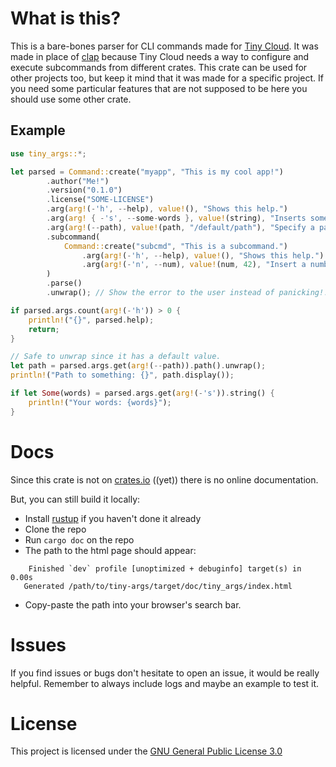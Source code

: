 # What is this?

This is a bare-bones parser for CLI commands made for [Tiny Cloud](https://github.com/personal-tiny-cloud/tiny-cloud).
It was made in place of [clap](https://docs.rs/clap/latest/clap/) because Tiny Cloud
needs a way to configure and execute subcommands from different crates.
This crate can be used for other projects too, but keep it mind that it was made for a specific project.
If you need some particular features that are not supposed to be here you should use some other crate.

## Example

```rust
use tiny_args::*;

let parsed = Command::create("myapp", "This is my cool app!")
        .author("Me!")
        .version("0.1.0")
        .license("SOME-LICENSE")
        .arg(arg!(-'h', --help), value!(), "Shows this help.")
        .arg(arg! { -'s', --some-words }, value!(string), "Inserts some words.")
        .arg(arg!(--path), value!(path, "/default/path"), "Specify a path to something.")
        .subcommand(
            Command::create("subcmd", "This is a subcommand.")
                .arg(arg!(-'h', --help), value!(), "Shows this help.")
                .arg(arg!(-'n', --num), value!(num, 42), "Insert a number.")
        )
        .parse()
        .unwrap(); // Show the error to the user instead of panicking!!!

if parsed.args.count(arg!(-'h')) > 0 {
    println!("{}", parsed.help);
    return;
}

// Safe to unwrap since it has a default value.
let path = parsed.args.get(arg!(--path)).path().unwrap();
println!("Path to something: {}", path.display());

if let Some(words) = parsed.args.get(arg!(-'s')).string() {
    println!("Your words: {words}");
}
```

# Docs

Since this crate is not on [crates.io](https://crates.io/) ((yet)) there is no online documentation.

But, you can still build it locally:

- Install [rustup](https://rustup.rs/) if you haven't done it already
- Clone the repo
- Run `cargo doc` on the repo
- The path to the html page should appear:
```
    Finished `dev` profile [unoptimized + debuginfo] target(s) in 0.00s
   Generated /path/to/tiny-args/target/doc/tiny_args/index.html
```
- Copy-paste the path into your browser's search bar.

# Issues

If you find issues or bugs don't hesitate to open an issue, it would be really helpful.
Remember to always include logs and maybe an example to test it.

# License

This project is licensed under the [GNU General Public License 3.0](/LICENSE)
